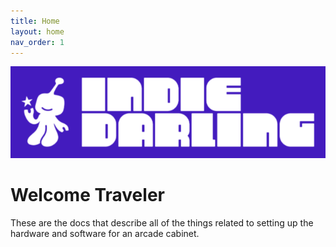 ```yaml
---
title: Home
layout: home
nav_order: 1
---
```


![Indie Darling Logo](assets/images/id-logo.png)

# Welcome Traveler
These are the docs that describe all of the things related to setting up the hardware and software for an arcade cabinet.